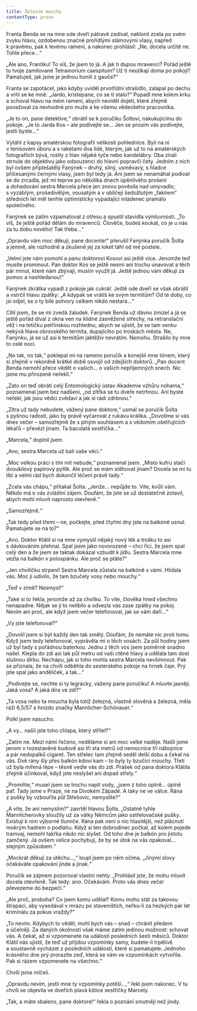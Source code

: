 ```yaml
---
title: Železné mouchy
contentType: prose
---
```


Franta Benda se na mne ode dveří pátravě zadíval, naklonil zcela po svém zvyku hlavu, ozdobenou značně prořídlými slámovými vlasy, napřed k pravému, pak k levému rameni, a nakonec prohlásil: „Ne, docela určitě ne. Tohle přece…“

„Ale ano, Frantíku! To víš, že jsem to já. A jak ti dupou mravenci? Pořád ještě to tvoje zamilované Tetramorium caespitum? Už ti neutíkají doma po pokoji? Pamatuješ, jak jsme je jednou honili z gauče?“

Franta se zapotácel, jako kdyby uviděl prvotřídní strašidlo, zalapal po dechu a vrhl se ke mně: „Jardo, kristepane, co se ti stalo?“ Popadl mne kolem krku a schoval hlavu na mém rameni, abych neviděl dojetí, které zřejmě považoval za nevhodné pro muže a ke všemu vědeckého pracovníka.

„Je to on, pane detektive,“ obrátil se k poručíku Šoltovi, nakukujícímu do pokoje. „Je to Jarda Kos – ale podívejte se… Jen se prosím vás podívejte, jestli byste…“

Vytáhl z kapsy amatérskou fotografii velikosti pohlednice. Byli na ní v tenisovém úboru a s raketami dva lidé, kterým, jak už to na amatérských fotografiích bývá, rostly z hlav nějaké tyče nebo kandelábry. Oba zírali strnule do objektivu jako odsouzenci do hlavní popravčí čety. Jedním z nich byl ovšem připlešatělý Fanýnek – druhý, silný, usměvavý, s hladce přičesanými černými vlasy, jsem byl tedy já. Ani jsem se nenamáhal podívat se do zrcadla, jež mi teprve po několika dnech úpěnlivého prošení a dohadování sestra Marcela přece jen znovu pověsila nad umyvadlo; s vyzáblým, prošedivělým, vousatým a v obličeji šedožlutým „fakírem“ středních let měl tenhle optimisticky vypadající mládenec pramálo společného.

Fanýnek se zatím vzpamatoval z otřesu a spustil stavidla výmluvnosti. „To víš, že ještě pořád dělám do mravenců. Člověče, budeš koukat, co je u nás za tu dobu nového! Tak třeba…“

„Opravdu vám moc děkuji, pane docente!“ přerušil Fanýnka poručík Šolta a jemně, ale rozhodně a zkušeně jej za loket táhl od mé postele.

„Velmi jste nám pomohl a panu doktorovi Kosovi asi ještě více. Jenomže teď musíte prominout. Pan doktor Kos se ještě nesmí ani trochu unavovat a těch pár minut, které nám zbývají, musím využít já. Ještě jednou vám děkuji za pomoc a nashledanou!“

Fanýnek zkrátka vypadl z pokoje jak cukrář. Ještě ode dveří se však obrátil a vstrčil hlavu zpátky: „A kdypak se vrátíš ke svým termitům? Od té doby, co jsi odjel, se o ty bílé potvory celkem nikdo nestará…“

Cítil jsem, že se mi zvedá žaludek. Fanýnek Benda už dávno zmizel a já se ještě pořád díval z okna ven na klidné zasněžené střechy, na retranslační věž i na tetičku petřínskou rozhlednu, abych se ujistil, že se tam venku nekývá hlava obrovského termita, dupajícího po troskách města. Ne, Fanýnku, já se už asi k termitům jaktěživ nevrátím. Nemohu. Strašilo by mne to celé noci.

„No tak, no tak,“ poklepal mi na rameno poručík a konejšil mne tónem, který si zřejmě v rekordně krátké době osvojil od zdejších doktorů. „Pan docent Benda nemohl přece vědět o vašich… o vašich nepříjemných snech. Nic jsme mu přirozeně neřekli.“

„Zato on teď obrátí celý Entomologický ústav Akademie vzhůru nohama,“ poznamenal jsem bez nadšení, „od zítřka se tu dveře netrhnou. Ani byste neřekl, jak jsou vědci zvědaví a jak si rádi zdrbnou.“

„Zítra už tady nebudete, vážený pane doktore,“ usmál se poručík Šolta s pyšnou radostí, jako by právě vyčaroval z rukávu králíka. „Dovolíme si vás dnes večer – samozřejmě že s plným souhlasem a s vědomím ošetřujících lékařů – převézt jinam. Ta baculatá sestřička…“

„Marcela,“ doplnil jsem.

„Ano, sestra Marcela už balí vaše věci.“

„Moc velkou práci s tím mít nebude,“ poznamenal jsem. „Místo kufru stačí dvoukilový papírový pytlík. Ale proč se mám stěhovat jinam? Docela se mi tu líbí a velmi rád bych dokončil léčení právě tady.“

„Zcela vás chápu,“ přitakal Šolta. „Jenže… nepůjde to. Víte, kvůli vám. Někdo má o vás zvláštní zájem. Doufám, že jste se už dostatečně zotavil, abych mohl mluvit naprosto otevřeně.“

„Samozřejmě.“

„Tak tedy před třemi – ne, počkejte, před čtyřmi dny jste na balkóně usnul. Pamatujete se na to?“

„Ano. Doktor Klátil si na mne vymyslil nějaký nový lék a trošku to asi s dávkováním přehnal. Spal jsem jako novorozeně – chci říci, že jsem spal celý den a že jsem se taktak dokázal vzbudit k jídlu. Sestra Marcela mne vezla na balkón v polospánku. Ale proč se ptáte?“

„Jen chviličku strpení! Sestra Marcela zůstala na balkóně s vámi. Hlídala vás. Moc ji udivilo, že tam bzučely vosy nebo mouchy.“

„Teď v zimě? Nesmysl!“

„Také si to řekla, jenomže až za chvilku. To víte, člověka hned všechno nenapadne. Nějak se jí to nelíbilo a odvezla vás zase zpátky na pokoj. Nevím ani proč, ale když jsem večer telefonoval, jak se vám daří…“

„Vy jste telefonoval?“

„Dovolil jsem si být každý den tak smělý. Doufám, že nemáte nic proti tomu. Když jsem tedy telefonoval, vyprávěla mi o těch vosách. Za půl hodiny jsem už byl tady s pořádnou baterkou. Jednu z těch vos jsem poměrně snadno našel. Klepla do zdi asi tak půl metru od vaší ctěné hlavy a udělala tam dost slušnou dírku. Nechápu, jak si toho mohla sestra Marcela nevšimnout. Pak se přiznala, že na chvíli odběhla do sesterského pokoje na hrnek čaje. Prý jste spal jako andělíček, a tak…“

„Podívejte se, nechte si ty legrácky, vážený pane poručíku! A mluvte jasněji. Jaká vosa? A jaká díra ve zdi?“

„Ta vosa nebo ta moucha byla totiž železná, vlastně olověná a železná, měla ráži 6,5/57 a hnízdo značky Mannlicher-Schönauer.“

Polkl jsem nasucho.

„A vy… našli jste toho chlapa, který střílel?“

„Zatím ne. Mezi námi řečeno, neděláme si ani moc velké naděje. Našli jsme jenom v rozestavěné budově asi tři sta metrů od nemocnice tři nábojnice a pár nedopalků cigaret. Ten střelec tam zřejmě seděl delší dobu a čekal na vás. Dvě rány šly přes balkón kdoví kam – to byly ty bzučící mouchy. Třetí už byla mířená lépe – těsně vedle vás do zdi. Prášek od pana doktora Klátila zřejmě účinkoval, když jste neslyšel ani dopad střely.“

„Promiňte,“ musel jsem se trochu napít vody, „jsem z toho úplně… úplně paf. Tady jsme v Praze, ne na Divokém Západě. A taky ne ve válce. Rána z pušky by vzbouřila půl Střešovic, nemyslíte?“

„A víte, že ani nemyslím?“ zavrtěl hlavou Šolta. „Ostatně tyhle Mannlicherovky sloužily už za války Němcům jako ostřelovačské pušky. Existují k nim výborné tlumiče. Rána pak není o nic hlasitější, než plácnutí mokrým hadrem o podlahu. Když si ten dobrodinec počkal, až kolem pojede tramvaj, nemohl takřka nikdo nic slyšet. Od toho dne je balkón pro jistotu zamčený. Já ovšem velice pochybuji, že by se útok na vás opakoval… stejným způsobem.“

„Mockrát děkuji za útěchu…,“ loupl jsem po něm očima. „Jinými slovy očekáváte opakování jinde a jinak.“

Poručík se zájmem pozoroval vlastní nehty. „Prohlásil jste, že mohu mluvit docela otevřeně. Tak tedy: ano. Očekávám. Proto vás dnes večer převezeme do bezpečí.“

„Ale proč, proboha? Co jsem komu udělal? Komu mohu stát za takovou štrapáci, aby vysedával v mrazu po staveništích, neřku-li za hezkých pár let kriminálu za pokus vraždy?“

„To nevím. Kdybych to věděl, mohl bych vás – snad – chránit předem a účelněji. Za daných okolností však máme zatím jedinou možnost: schovat vás. A čekat, až si vzpomenete na události posledních šesti měsíců. Doktor Klátil nás ujistil, že teď už přijdou vzpomínky samy, budete-li trpělivě a soustavně vycházet z posledních událostí, které si pamatujete. Jednoho krásného dne prý prorazíte zeď, která se vám ve vzpomínkách vytvořila. Pak si rázem vzpomenete na všechno.“

Chvíli jsme mlčeli.

„Opravdu nevím, jestli mne ty vzpomínky potěší…,“ řekl jsem nakonec. V tu chvíli se objevila ve dveřích plavá kštice sestřičky Marcely.

„Tak, a máte sbaleno, pane doktore!“ řekla o poznání smutněji než jindy.
